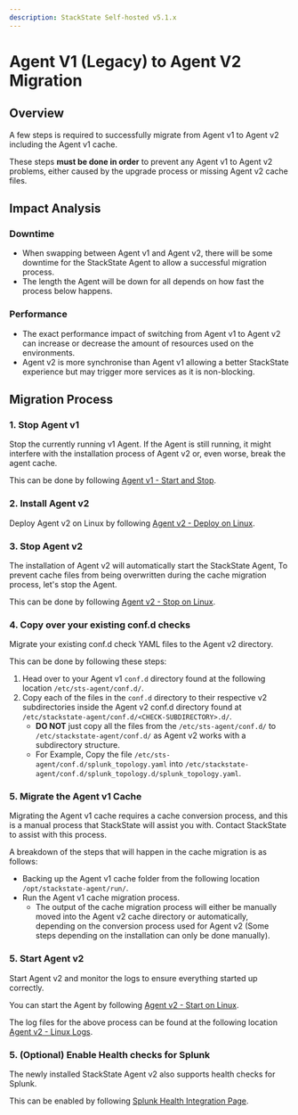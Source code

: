 ```yaml
---
description: StackState Self-hosted v5.1.x
---
```


# Agent V1 \(Legacy\) to Agent V2 Migration

## Overview

A few steps is required to successfully migrate from Agent v1 to Agent v2 including the Agent v1 cache.

These steps **must be done in order** to prevent any Agent v1 to Agent v2 problems, either caused by the upgrade process or missing Agent v2 cache files.


## Impact Analysis

### Downtime
- When swapping between Agent v1 and Agent v2, there will be some downtime for the StackState Agent to allow a successful migration process.
- The length the Agent will be down for all depends on how fast the process below happens.

### Performance
- The exact performance impact of switching from Agent v1 to Agent v2 can increase or decrease the amount of resources used on the environments.
- Agent v2 is more synchronise than Agent v1 allowing a better StackState experience but may trigger more services as it is non-blocking.


## Migration Process

### 1. Stop Agent v1

Stop the currently running v1 Agent. If the Agent is still running, it might interfere with the installation process of Agent v2 or, even worse, break the agent cache.

This can be done by following [Agent v1 - Start and Stop](/setup/agent/agent-v1.md#start-stop-restart-the-agent).

### 2. Install Agent v2

Deploy Agent v2 on Linux by following [Agent v2 - Deploy on Linux](/setup/agent/linux.md).

### 3. Stop Agent v2

The installation of Agent v2 will automatically start the StackState Agent, To prevent cache files from being overwritten during the
cache migration process, let's stop the Agent.

This can be done by following [Agent v2 - Stop on Linux](/setup/agent/linux.md#start-stop-or-restart-the-agent).

### 4. Copy over your existing conf.d checks

Migrate your existing conf.d check YAML files to the Agent v2 directory.

This can be done by following these steps:

1. Head over to your Agent v1 `conf.d` directory found at the following location `/etc/sts-agent/conf.d/`.
2. Copy each of the files in the `conf.d` directory to their respective v2 subdirectories inside the Agent v2 conf.d directory found at `/etc/stackstate-agent/conf.d/<CHECK-SUBDIRECTORY>.d/`.
   - **DO NOT** just copy all the files from the `/etc/sts-agent/conf.d/` to `/etc/stackstate-agent/conf.d/` as Agent v2 works with a subdirectory structure.
   - For Example, Copy the file `/etc/sts-agent/conf.d/splunk_topology.yaml` into `/etc/stackstate-agent/conf.d/splunk_topology.d/splunk_topology.yaml`.

### 5. Migrate the Agent v1 Cache

Migrating the Agent v1 cache requires a cache conversion process, and this is a manual process that StackState will assist you with.
Contact StackState to assist with this process.

A breakdown of the steps that will happen in the cache migration is as follows:

- Backing up the Agent v1 cache folder from the following location `/opt/stackstate-agent/run/`.
- Run the Agent v1 cache migration process.
   - The output of the cache migration process will either be manually moved into the Agent v2 cache directory or automatically, depending on the conversion process used for Agent v2 (Some steps depending on the installation can only be done manually).

### 5. Start Agent v2

Start Agent v2 and monitor the logs to ensure everything started up correctly.

You can start the Agent by following [Agent v2 - Start on Linux](/setup/agent/linux.md#start-stop-or-restart-the-agent).

The log files for the above process can be found at the following location [Agent v2 - Linux Logs](/setup/agent/linux.md#log-files).

### 5. (Optional) Enable Health checks for Splunk

The newly installed StackState Agent v2 also supports health checks for Splunk. 

This can be enabled by following [Splunk Health Integration Page](/stackpacks/integrations/splunk/splunk_health.md).
